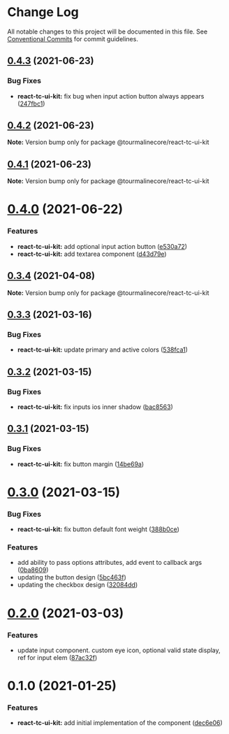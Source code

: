 # Change Log

All notable changes to this project will be documented in this file.
See [Conventional Commits](https://conventionalcommits.org) for commit guidelines.

## [0.4.3](https://github.com/TourmalineCore/React-Packages/compare/@tourmalinecore/react-tc-ui-kit@0.4.2...@tourmalinecore/react-tc-ui-kit@0.4.3) (2021-06-23)


### Bug Fixes

* **react-tc-ui-kit:** fix bug when input action button always appears ([247fbc1](https://github.com/TourmalineCore/React-Packages/commit/247fbc19864e109b5bb6f244eb6634a1c8116fc4))





## [0.4.2](https://github.com/TourmalineCore/React-Packages/compare/@tourmalinecore/react-tc-ui-kit@0.4.0...@tourmalinecore/react-tc-ui-kit@0.4.2) (2021-06-23)

**Note:** Version bump only for package @tourmalinecore/react-tc-ui-kit





## [0.4.1](https://github.com/TourmalineCore/React-Packages/compare/@tourmalinecore/react-tc-ui-kit@0.4.0...@tourmalinecore/react-tc-ui-kit@0.4.1) (2021-06-23)

**Note:** Version bump only for package @tourmalinecore/react-tc-ui-kit





# [0.4.0](https://github.com/TourmalineCore/React-Packages/compare/@tourmalinecore/react-tc-ui-kit@0.3.4...@tourmalinecore/react-tc-ui-kit@0.4.0) (2021-06-22)


### Features

* **react-tc-ui-kit:** add optional input action button ([e530a72](https://github.com/TourmalineCore/React-Packages/commit/e530a72d13b5582b93c7ac1b115b0971d266a1f7))
* **react-tc-ui-kit:** add textarea component ([d43d79e](https://github.com/TourmalineCore/React-Packages/commit/d43d79ed202a67e78c33fdba6384d49fb09d27f4))





## [0.3.4](https://github.com/TourmalineCore/React-Packages/compare/@tourmalinecore/react-tc-ui-kit@0.3.3...@tourmalinecore/react-tc-ui-kit@0.3.4) (2021-04-08)

**Note:** Version bump only for package @tourmalinecore/react-tc-ui-kit





## [0.3.3](https://github.com/TourmalineCore/React-Packages/compare/@tourmalinecore/react-tc-ui-kit@0.3.2...@tourmalinecore/react-tc-ui-kit@0.3.3) (2021-03-16)


### Bug Fixes

* **react-tc-ui-kit:** update primary and active colors ([538fca1](https://github.com/TourmalineCore/React-Packages/commit/538fca1fe52dac5eb8d70dbf941a05b03e3b41f5))





## [0.3.2](https://github.com/TourmalineCore/React-Packages/compare/@tourmalinecore/react-tc-ui-kit@0.3.1...@tourmalinecore/react-tc-ui-kit@0.3.2) (2021-03-15)


### Bug Fixes

* **react-tc-ui-kit:** fix inputs ios inner shadow ([bac8563](https://github.com/TourmalineCore/React-Packages/commit/bac8563abd8eb628135ed7543bc68bd3d8f2c7e5))





## [0.3.1](https://github.com/TourmalineCore/React-Packages/compare/@tourmalinecore/react-tc-ui-kit@0.3.0...@tourmalinecore/react-tc-ui-kit@0.3.1) (2021-03-15)


### Bug Fixes

* **react-tc-ui-kit:** fix button margin ([14be69a](https://github.com/TourmalineCore/React-Packages/commit/14be69a9728adc4659a9690687dcd69ad9c3e930))





# [0.3.0](https://github.com/TourmalineCore/React-Packages/compare/@tourmalinecore/react-tc-ui-kit@0.2.0...@tourmalinecore/react-tc-ui-kit@0.3.0) (2021-03-15)


### Bug Fixes

* **react-tc-ui-kit:** fix button default font weight ([388b0ce](https://github.com/TourmalineCore/React-Packages/commit/388b0ce36311ad521d89b0cc9869edc43531c738))


### Features

* add ability to pass options attributes, add event to callback args ([0ba8609](https://github.com/TourmalineCore/React-Packages/commit/0ba8609811b3afda476f9fea66c280990cd5daa9))
* updating the button design ([5bc463f](https://github.com/TourmalineCore/React-Packages/commit/5bc463f0769629794c85af8f21fda4aa03a51303))
* updating the checkbox design ([32084dd](https://github.com/TourmalineCore/React-Packages/commit/32084dd5775ac16b90809fdd02f6a2bbbbff9d6e))





# [0.2.0](https://github.com/TourmalineCore/React-Packages/compare/@tourmalinecore/react-tc-ui-kit@0.1.0...@tourmalinecore/react-tc-ui-kit@0.2.0) (2021-03-03)


### Features

* update input component. custom eye icon, optional valid state display, ref for input elem ([87ac32f](https://github.com/TourmalineCore/React-Packages/commit/87ac32faff0b49bd38f0025d02d7d6bc5f3bf2b6))





# 0.1.0 (2021-01-25)


### Features

* **react-tc-ui-kit:** add initial implementation of the component ([dec6e06](https://github.com/TourmalineCore/React-Packages/commit/dec6e0630e088749761d65dfa603da0cac1169ed))
